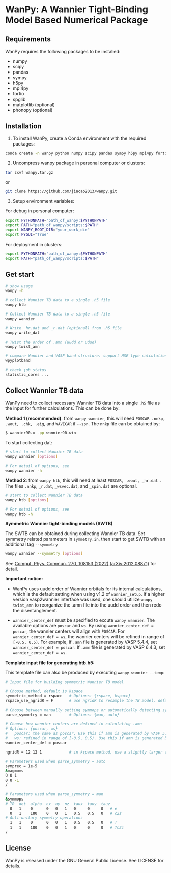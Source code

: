 # WanPy: A Wannier Tight-Binding Model Based Numerical Package

## Requirements
WanPy requires the following packages to be installed:
- numpy
- scipy
- pandas
- sympy
- h5py
- mpi4py
- fortio
- spglib
- matplotlib (optional)
- phonopy (optional)

## Installation
1. To install WanPy, create a Conda environment with the required packages:
```bash
conda create -n wanpy python numpy scipy pandas sympy h5py mpi4py fortio spglib matplotlib
````

2. Uncompress wanpy package in personal computer or clusters: 

```bash
tar zxvf wanpy.tar.gz
```
or
```bash
git clone https://github.com/jincao2013/wanpy.git
```

3. Setup environment variables: 

For debug in personal computer:
```bash
export PYTHONPATH="path_of_wanpy:$PYTHONPATH"
export PATH="path_of_wanpy/scripts:$PATH"
export WANPY_ROOT_DIR="your_work_dir"
export PYGUI="True"
```

For deployment in clusters:
```bash
export PYTHONPATH="path_of_wanpy:$PYTHONPATH"
export PATH="path_of_wanpy/scripts:$PATH"
```

## Get start
```bash
# show usage
wanpy -h

# collect Wannier TB data to a single .h5 file
wanpy htb

# Collect Wannier TB data to a single .h5 file
wanpy wannier

# Write _hr.dat and _r.dat (optional) from .h5 file
wanpy write_dat

# Twist the order of .amn (uudd or udud) 
wanpy twist_amn

# compare Wannier and VASP band structure. support HSE type calculation. 
wpyplotband

# check job status
statistic_cores ...
```

## Collect Wannier TB data

WanPy need to collect necessary Wannier TB data into a single `.h5` file as the input for further calculations. This can be done by: 

**Method 1 (recommended)**: from `wanpy wannier`, this will need `POSCAR .nnkp, .wout, .chk, .eig`, and `WAVECAR` if  `--spn`. The `nnkp` file can be obtained by: 

```bash
$ wannier90.x -pp wannier90.win 
```

To start collecting dat:

```bash
# start to collect Wannier TB data 
wanpy wannier [options]

# For detail of options, see
wanpy wannier -h

```



**Method 2**: from `wanpy htb`, this will need at least `POSCAR, .wout, _hr.dat `. The files `.nnkp`,  `_r.dat`, `_wsvec.dat`, and `_spin.dat` are optional. 

```bash
# start to collect Wannier TB data 
wanpy htb [options]

# For detail of options, see
wanpy htb -h

```



**Symmetric Wannier tight-binding models (SWTB)**

The SWTB can be obtained during collecting Wannier TB data. Set symmetry related parameters in `symmetry.in`, then start to get SWTB with an additional tag `--symmetry`

```bash
wanpy wannier --symmetry [options]
```

See [Comput. Phys. Commun. 270, 108153 (2022)](https://www.sciencedirect.com/science/article/abs/pii/S0010465521002654) [(arXiv:2012.08871)](https://arxiv.org/abs/2105.09504) for detail. 



**Important notice:**

- WanPy uses uudd order of Wannier orbitals for its internal calculations, which is the default setting when using v1.2 of `wannier_setup`. If a higher version vasp2wannier interface was used, one should utilize `wanpy twist_amn` to reorganize the .amn file into the uudd order and then redo the disentanglement. 

- `wannier_center_def` must be specified to excute  `wanpy wannier`. The available options are `poscar` and `ws`. By using `wannier_center_def = poscar`, the wannier centers will align with `POSCAR`. For `wannier_center_def = ws`, the wannier centers will be refined in range of `[-0.5, 0.5)`. For example, if `.amn` file is generated by VASP 5.4.4, set `wannier_center_def = poscar`. If `.amn` file is generated by VASP 6.4.3, set `wannier_center_def = ws`.

  

**Template input file for generating htb.h5:**

This template file can also be produced by executing `wanpy wannier --temp`: 

```bash
# Input file for building symmetric Wannier TB model

# Choose method, default is kspace
symmetric_method = rspace   # Options: {rspace, kspace}
rspace_use_ngridR = F       # use ngridR to resample the TB model, default is False

# Choose between manually setting symmops or automatically detecting symmops from magmoms
parse_symmetry = man        # Options: {man, auto}

# Choose how wannier centers are defined in calculating .amn
# Options: {poscar, ws}
#   poscar: the same as poscar. Use this if amn is generated by VASP 5.4.4 (see mlwf.F for details). 
#   ws: refined in range of [-0.5, 0.5). Use this if amn is generated by VASP 6.5.3 (see mlwf.F for details). 
wannier_center_def = poscar 

ngridR = 12 12 1            # in kspace method, use a slightly larger value than the original TB model 

# Parameters used when parse_symmetry = auto
symprec = 1e-5
&magmoms
0 0 1
0 0 -1
/

# Parameters used when parse_symmetry = man
&symmops
# TR  det  alpha  nx  ny  nz  taux  tauy  tauz
  0   1    0      0   0   1   0     0     0   # e
  0   1    180    0   0   1   0.5   0.5   0   # c2z
# Anti-unitary symmetry operations
  1   1    0      0   0   1   0.5   0.5   0   # T
  1   1    180    0   0   1   0     0     0   # Tc2z
/
```



## License

WanPy is released under the GNU General Public License. See LICENSE for details.
